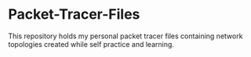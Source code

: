 # Packet-Tracer-Files
This repository holds my personal packet tracer files containing network topologies created while self practice and learning.
